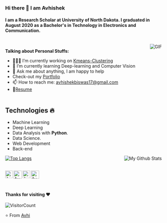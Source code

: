 ### Hi there 👋 I am Avhishek 
#### I am a Research Scholar at University of North Dakota. I graduated in August 2020 as a Bachelor's in Technology in Electronics and Communication.
 <br>
 <img align="right" alt="GIF" src="https://media.giphy.com/media/836HiJc7pgzy8iNXCn/giphy.gif" />
 
**Talking about Personal Stuffs:**

- 👨🏽‍💻 I’m currently working on [Kmeans-Clustering](https://github.com/abiswas100/Kmeans-Clustering)
- 🌱 I’m currently learning Deep-learning and Computer Vision 
- 💬 Ask me about anything, I am happy to help
- Check-out my [Portfolio](https://abiswas100.github.io/)
- 📫 How to reach me: avhishekbiswas17@gmail.com
- 📝[Resume](https://drive.google.com/drive/u/0/folders/1dvHzgOR7-skugA7pUj7vy12pNl0A-EPb)
<br><br>
## Technologies :fire:
- Machine Learning
- Deep Learning
- Data Analysis with **Python**.
- Data Science.
- Web Development
- Back-end 



[![Top Langs](https://github-readme-stats.vercel.app/api/top-langs/?username=abiswas100)](https://github.com/anuraghazra/github-readme-stats)
<img align="right" src="https://github-readme-stats.vercel.app/api?username=abiswas100&&show_icons=true&theme=radical&count_private=true&include_all_commits=true" alt="My Github Stats">

<br>

  <a href="https://www.linkedin.com/in/avhishek-biswas-354858144/">
    <img align="left" alt="Avhishek Biswas | Linkedin" width="24px" src="https://github.com/TheDudeThatCode/TheDudeThatCode/blob/master/Assets/Linkedin.svg" />
  </a>
  <a href="https://https://twitter.com/TheBengaliCoder">
    <img align="left" alt="Avhishek Biswas | Twitter" width="26px" src="https://github.com/TheDudeThatCode/TheDudeThatCode/blob/master/Assets/Twitter.svg" />
  </a>
  <a href="https://www.instagram.com/the_phantom_menace19/">
    <img align="left" alt="Avhishek Biswas | Instagram" width="24px" src="https://github.com/TheDudeThatCode/TheDudeThatCode/blob/master/Assets/Instagram.svg" />
  </a>
  <a href="mailto:avhishekbiswas17@gmail.com">
    <img align="left" alt="Avhishek Biswas | Gmail" width="26px" src="https://github.com/TheDudeThatCode/TheDudeThatCode/blob/master/Assets/Gmail.svg" />
  </a>

<br><br>

#### Thanks for visiting :heart:
![VisitorCount](https://profile-counter.glitch.me/abiswas100/count.svg)

⭐️ From [Avhi](https://github.com/abiswas100)
